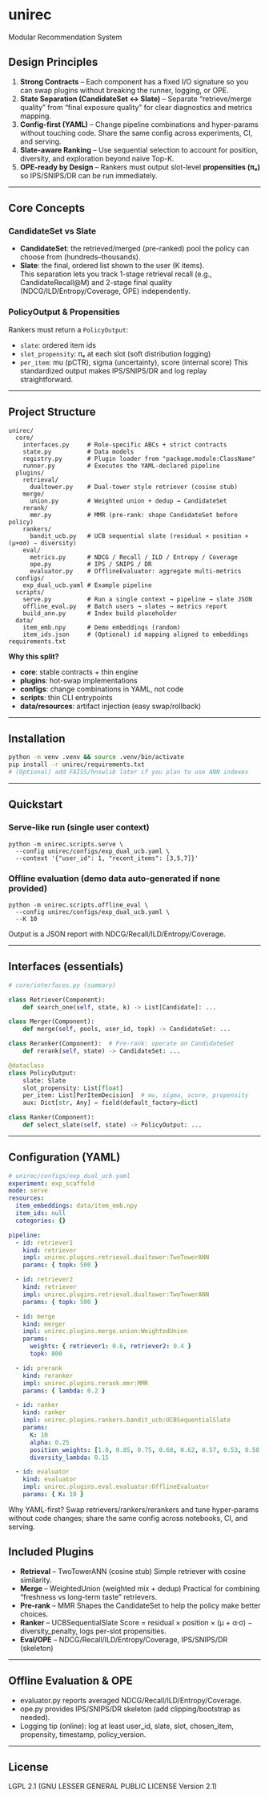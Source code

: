 # unirec

Modular Recommendation System

## Design Principles

1. **Strong Contracts** – Each component has a fixed I/O signature so you can swap plugins without breaking the runner, logging, or OPE.
2. **State Separation (CandidateSet ↔ Slate)** – Separate “retrieve/merge quality” from “final exposure quality” for clear diagnostics and metrics mapping.
3. **Config-first (YAML)** – Change pipeline combinations and hyper-params without touching code. Share the same config across experiments, CI, and serving.
4. **Slate-aware Ranking** – Use sequential selection to account for position, diversity, and exploration beyond naive Top-K.
5. **OPE-ready by Design** – Rankers must output slot-level **propensities (πₑ)** so IPS/SNIPS/DR can be run immediately.

---

## Core Concepts

### CandidateSet vs Slate

- **CandidateSet**: the retrieved/merged (pre-ranked) pool the policy can choose from (hundreds–thousands).
- **Slate**: the final, ordered list shown to the user (K items).  
This separation lets you track 1-stage retrieval recall (e.g., CandidateRecall@M) and 2-stage final quality (NDCG/ILD/Entropy/Coverage, OPE) independently.

### PolicyOutput & Propensities

Rankers must return a `PolicyOutput`:
- `slate`: ordered item ids
- `slot_propensity`: πₑ at each slot (soft distribution logging)
-  `per_item`: mu (pCTR), sigma (uncertainty), score (internal score)
This standardized output makes IPS/SNIPS/DR and log replay straightforward.

---

## Project Structure

```
unirec/
  core/
    interfaces.py     # Role-specific ABCs + strict contracts
    state.py          # Data models
    registry.py       # Plugin loader from "package.module:ClassName"
    runner.py         # Executes the YAML-declared pipeline
  plugins/
    retrieval/
      dualtower.py    # Dual-tower style retriever (cosine stub)
    merge/
      union.py        # Weighted union + dedup → CandidateSet
    rerank/
      mmr.py          # MMR (pre-rank: shape CandidateSet before policy)
    rankers/
      bandit_ucb.py   # UCB sequential slate (residual × position × (μ+ασ) − diversity)
    eval/
      metrics.py      # NDCG / Recall / ILD / Entropy / Coverage
      ope.py          # IPS / SNIPS / DR
      evaluator.py    # OfflineEvaluator: aggregate multi-metrics
  configs/
    exp_dual_ucb.yaml # Example pipeline
  scripts/
    serve.py          # Run a single context → pipeline → slate JSON
    offline_eval.py   # Batch users → slates → metrics report
    build_ann.py      # Index build placeholder
  data/
    item_emb.npy      # Demo embeddings (random)
    item_ids.json     # (Optional) id mapping aligned to embeddings
requirements.txt
```

**Why this split?**  
- **core**: stable contracts + thin engine  
- **plugins**: hot-swap implementations  
- **configs**: change combinations in YAML, not code  
- **scripts**: thin CLI entrypoints  
- **data/resources**: artifact injection (easy swap/rollback)

---

## Installation

```bash
python -m venv .venv && source .venv/bin/activate
pip install -r unirec/requirements.txt
# (Optional) add FAISS/hnswlib later if you plan to use ANN indexes
```

---

## Quickstart

### Serve-like run (single user context)

```
python -m unirec.scripts.serve \
  --config unirec/configs/exp_dual_ucb.yaml \
  --context '{"user_id": 1, "recent_items": [3,5,7]}'
```

### Offline evaluation (demo data auto-generated if none provided)

```
python -m unirec.scripts.offline_eval \
  --config unirec/configs/exp_dual_ucb.yaml \
  --K 10
```
Output is a JSON report with NDCG/Recall/ILD/Entropy/Coverage.

---

## Interfaces (essentials)

```python
# core/interfaces.py (summary)

class Retriever(Component):
    def search_one(self, state, k) -> List[Candidate]: ...

class Merger(Component):
    def merge(self, pools, user_id, topk) -> CandidateSet: ...

class Reranker(Component):  # Pre-rank: operate on CandidateSet
    def rerank(self, state) -> CandidateSet: ...

@dataclass
class PolicyOutput:
    slate: Slate
    slot_propensity: List[float]
    per_item: List[PerItemDecision]  # mu, sigma, score, propensity
    aux: Dict[str, Any] = field(default_factory=dict)

class Ranker(Component):
    def select_slate(self, state) -> PolicyOutput: ...
```

---

## Configuration (YAML)

```yaml
# unirec/configs/exp_dual_ucb.yaml
experiment: exp_scaffold
mode: serve
resources:
  item_embeddings: data/item_emb.npy
  item_ids: null
  categories: {}

pipeline:
  - id: retriever1
    kind: retriever
    impl: unirec.plugins.retrieval.dualtower:TwoTowerANN
    params: { topk: 500 }

  - id: retriever2
    kind: retriever
    impl: unirec.plugins.retrieval.dualtower:TwoTowerANN
    params: { topk: 500 }

  - id: merge
    kind: merger
    impl: unirec.plugins.merge.union:WeightedUnion
    params:
      weights: { retriever1: 0.6, retriever2: 0.4 }
      topk: 800

  - id: prerank
    kind: reranker
    impl: unirec.plugins.rerank.mmr:MMR
    params: { lambda: 0.2 }

  - id: ranker
    kind: ranker
    impl: unirec.plugins.rankers.bandit_ucb:UCBSequentialSlate
    params:
      K: 10
      alpha: 0.25
      position_weights: [1.0, 0.85, 0.75, 0.68, 0.62, 0.57, 0.53, 0.50, 0.47, 0.45]
      diversity_lambda: 0.15

  - id: evaluator
    kind: evaluator
    impl: unirec.plugins.eval.evaluator:OfflineEvaluator
    params: { K: 10 }
```
Why YAML-first? Swap retrievers/rankers/rerankers and tune hyper-params without code changes; share the same config across notebooks, CI, and serving.

## Included Plugins

- **Retrieval** – TwoTowerANN (cosine stub)
Simple retriever with cosine similarity.
- **Merge** – WeightedUnion (weighted mix + dedup)
Practical for combining “freshness vs long-term taste” retrievers.
- **Pre-rank** – MMR
Shapes the CandidateSet to help the policy make better choices.
- **Ranker** – UCBSequentialSlate
Score = residual × position × (μ + α·σ) − diversity_penalty, logs per-slot propensities.
- **Eval/OPE** – NDCG/Recall/ILD/Entropy/Coverage, IPS/SNIPS/DR (skeleton)

---

## Offline Evaluation & OPE

- evaluator.py reports averaged NDCG/Recall/ILD/Entropy/Coverage.
- ope.py provides IPS/SNIPS/DR skeleton (add clipping/bootstrap as needed).
- Logging tip (online): log at least
user_id, slate, slot, chosen_item, propensity, timestamp, policy_version.

---

## License

LGPL 2.1 (GNU LESSER GENERAL PUBLIC LICENSE Version 2.1)